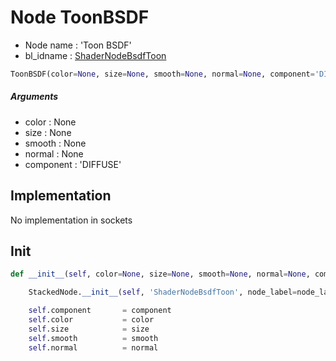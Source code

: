# Node ToonBSDF

- Node name : 'Toon BSDF'
- bl_idname : [ShaderNodeBsdfToon](https://docs.blender.org/api/current/bpy.types.ShaderNodeBsdfToon.html)


``` python
ToonBSDF(color=None, size=None, smooth=None, normal=None, component='DIFFUSE', node_label=None, node_color=None)
```
##### Arguments

- color : None
- size : None
- smooth : None
- normal : None
- component : 'DIFFUSE'

## Implementation

No implementation in sockets

## Init

``` python
def __init__(self, color=None, size=None, smooth=None, normal=None, component='DIFFUSE', node_label=None, node_color=None):

    StackedNode.__init__(self, 'ShaderNodeBsdfToon', node_label=node_label, node_color=node_color)

    self.component       = component
    self.color           = color
    self.size            = size
    self.smooth          = smooth
    self.normal          = normal
```
